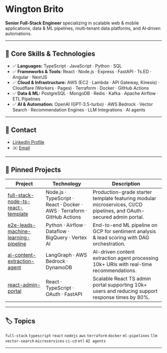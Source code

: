 # Wington Brito

**Senior Full‑Stack Engineer** specializing in scalable web & mobile applications, data & ML pipelines, multi‑tenant data platforms, and AI‑driven automations.

---

## 🚀 Core Skills & Technologies

- ✅ **Languages:** TypeScript · JavaScript · Python · SQL
- ✅ **Frameworks & Tools:** React · Node.js · Express · FastAPI · Ts.ED · Angular · NextJS
- ✅ **Cloud & Infrastructure:** AWS (EC2 · Lambda · API Gateway, Kinesis) · Cloudflare (Workers · Pages) · Terraform · Docker · GitHub Actions
- ✅ **Data & ML:** PostgreSQL · MongoDB · Redis · Kafka · Apache Airflow · ETL Pipelines
- ✅ **AI & Automation:** OpenAI (GPT-3.5-turbo) · AWS Bedrock · Vector Search · Recommendation Engines · LLM Integrations · AI agents 

---

## 📄 Contact

- [LinkedIn Profile](https://www.linkedin.com/in/wingtonbrito)
- ✉️ [Email](wingtonrbrito@gmail.com)

---

## 📌 Pinned Projects

| Project | Technology | Description |
|---|---|---|
| [full-stack-node-ts-react-template](https://github.com/wingtonrbrito/full-stack-node-ts-react-template) | Node.js · TypeScript · React · Docker · AWS · Terraform · GitHub Actions | Production-grade starter template featuring modular microservices, CI/CD pipelines, and OAuth-secured admin portal. |
| [e2e-leads-machine-learning-pipeline](https://github.com/wingtonrbrito/e2e-leads-machine-learning-pipeline) | Python · Airflow · Dataflow · BigQuery · Vertex AI | End-to-end ML pipeline on GCP for sentiment analysis & lead scoring with DAG orchestration. |
| [ai-content-extraction-agent](#) | LangGraph · AWS Bedrock · DynamoDB | AI-driven content extraction agent processing 10k+ URIs with real-time recommendations. |
| [react-admin-portal](#) | React · TypeScript · OAuth · FastAPI | Scalable React TS admin portal supporting 10k+ users and reducing support response times by 80%. |

---

## 🏷️ Topics

`full-stack` `typescript` `react` `nodejs` `aws` `terraform` `docker` `ml-pipelines` `llm` `vector-search` `microservices` `ci-cd` `etl` `AI agents`

---
